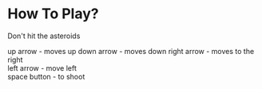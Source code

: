 How To Play?
============
 Don't hit the asteroids

up arrow - moves up	
down arrow - moves down	
right arrow - moves to the right	
left arrow - move left	
space button - to shoot	
